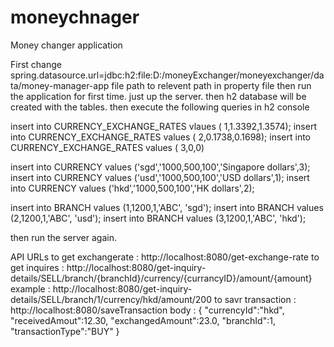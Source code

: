 # moneychnager
Money changer application


First change spring.datasource.url=jdbc:h2:file:D:/moneyExchanger/moneyexchanger/data/money-manager-app file path to relevent path in property file
then run the application for first time. just up the server. then h2 database will be created with the tables.
then execute the following queries in h2 console

insert into CURRENCY_EXCHANGE_RATES vlaues ( 1,1.3392,1.3574);
insert into CURRENCY_EXCHANGE_RATES values ( 2,0.1738,0.1698);
insert into CURRENCY_EXCHANGE_RATES  values ( 3,0,0)


insert into CURRENCY  values ('sgd','1000,500,100','Singapore dollars',3);
insert into CURRENCY  values ('usd','1000,500,100','USD dollars',1);
insert into CURRENCY  values ('hkd','1000,500,100','HK dollars',2);

insert into  BRANCH values (1,1200,1,'ABC', 'sgd');
insert into  BRANCH values (2,1200,1,'ABC', 'usd');
insert into  BRANCH values (3,1200,1,'ABC', 'hkd');

then run the server again.

API URLs 
to get exchangerate : http://localhost:8080/get-exchange-rate
to get inquires : http://localhost:8080/get-inquiry-details/SELL/branch/{branchId}/currency/{currancyID}/amount/{amount}
  example : http://localhost:8080/get-inquiry-details/SELL/branch/1/currency/hkd/amount/200
to savr transaction : http://localhost:8080/saveTransaction
  body : {
	"currencyId":"hkd",
	"receivedAmout":12.30,
	"exchangedAmount":23.0,
	"branchId":1,
	"transactionType":"BUY"
}


